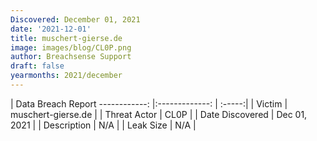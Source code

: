 ```yaml
---
Discovered: December 01, 2021
date: '2021-12-01'
title: muschert-gierse.de
image: images/blog/CL0P.png
author: Breachsense Support
draft: false
yearmonths: 2021/december
---
```



| Data Breach Report
------------:   |:-------------:    | :-----:|
| Victim    | muschert-gierse.de      | 
| Threat Actor    | CL0P      | 
| Date Discovered    | Dec 01, 2021      | 
| Description    | N/A      | 
| Leak Size    | N/A      | 

